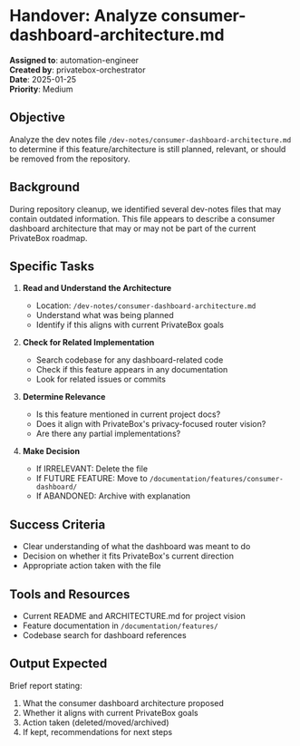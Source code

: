 # Handover: Analyze consumer-dashboard-architecture.md

**Assigned to**: automation-engineer  
**Created by**: privatebox-orchestrator  
**Date**: 2025-01-25  
**Priority**: Medium  

## Objective

Analyze the dev notes file `/dev-notes/consumer-dashboard-architecture.md` to determine if this feature/architecture is still planned, relevant, or should be removed from the repository.

## Background

During repository cleanup, we identified several dev-notes files that may contain outdated information. This file appears to describe a consumer dashboard architecture that may or may not be part of the current PrivateBox roadmap.

## Specific Tasks

1. **Read and Understand the Architecture**
   - Location: `/dev-notes/consumer-dashboard-architecture.md`
   - Understand what was being planned
   - Identify if this aligns with current PrivateBox goals

2. **Check for Related Implementation**
   - Search codebase for any dashboard-related code
   - Check if this feature appears in any documentation
   - Look for related issues or commits

3. **Determine Relevance**
   - Is this feature mentioned in current project docs?
   - Does it align with PrivateBox's privacy-focused router vision?
   - Are there any partial implementations?

4. **Make Decision**
   - If IRRELEVANT: Delete the file
   - If FUTURE FEATURE: Move to `/documentation/features/consumer-dashboard/`
   - If ABANDONED: Archive with explanation

## Success Criteria

- Clear understanding of what the dashboard was meant to do
- Decision on whether it fits PrivateBox's current direction
- Appropriate action taken with the file

## Tools and Resources

- Current README and ARCHITECTURE.md for project vision
- Feature documentation in `/documentation/features/`
- Codebase search for dashboard references

## Output Expected

Brief report stating:
1. What the consumer dashboard architecture proposed
2. Whether it aligns with current PrivateBox goals
3. Action taken (deleted/moved/archived)
4. If kept, recommendations for next steps